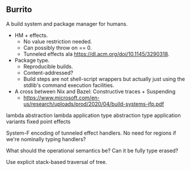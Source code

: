 Burrito
---

A build system and package manager for humans.

- HM + effects.
    - No value restriction needed.
    - Can possibly throw on == 0.
    - Tunneled effects ala https://dl.acm.org/doi/10.1145/3290318.
- Package type.
    - Reproducible builds.
    - Content-addressed?
    - Build steps are not shell-script wrappers but actually just using the stdlib's command execution facilities.
- A cross between Nix and Bazel: Constructive traces + Suspending
    - https://www.microsoft.com/en-us/research/uploads/prod/2020/04/build-systems-jfp.pdf

lambda abstraction
lambda application
type abstraction
type application
variants
fixed point
effects

System-F encoding of tunneled effect handlers. No need for regions if we're nominally typing handlers?

What should the operational semantics be? Can it be fully type erased?

Use explicit stack-based traversal of tree.